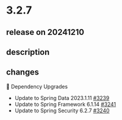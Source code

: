 # 3.2.7

## release on 20241210
## description
## changes
🔨 Dependency Upgrades

* Update to Spring Data 2023.1.11 <a href="https://github.com/spring-projects/spring-session/issues/3239" data-hovercard-type="issue" data-hovercard-url="/spring-projects/spring-session/issues/3239/hovercard">#3239</a>
* Update to Spring Framework 6.1.14 <a href="https://github.com/spring-projects/spring-session/issues/3241" data-hovercard-type="issue" data-hovercard-url="/spring-projects/spring-session/issues/3241/hovercard">#3241</a>
* Update to Spring Security 6.2.7 <a href="https://github.com/spring-projects/spring-session/issues/3240" data-hovercard-type="issue" data-hovercard-url="/spring-projects/spring-session/issues/3240/hovercard">#3240</a>

